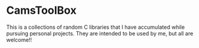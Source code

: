 # CamsToolBox

This is a collections of random C libraries that I have accumulated while pursuing personal projects.
They are intended to be used by me, but all are welcome!!
